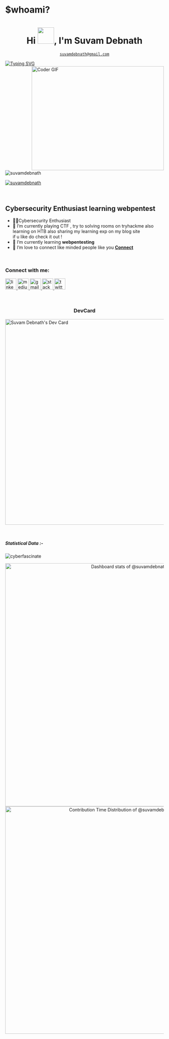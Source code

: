 <h1 align="left">$whoami?</h1>
<h1 align="center">Hi <img src="https://media.giphy.com/media/hvRJCLFzcasrR4ia7z/giphy.gif" width="52px">, I'm Suvam Debnath</h1>

<p align="center">
<a href="mailto:suvamdebnath@gmail.com" title="Email Address"><code>suvamdebnath@gmail.com</code></a>
</p>

[![Typing SVG](https://readme-typing-svg.herokuapp.com?font=Ubuntu&color=%2336BCF7&vCenter=true&height=35&lines=%23+whoami;%E2%9C%93+Web+Developer;%E2%9C%93+Pentester;%E2%9C%93+CTF+Player+;%E2%9C%93++;%E2%9C%93++)](https://git.io/typing-svg)
<img align="right" src="https://github.com/rajaprerak/rajaprerak/blob/master/developer.gif" alt="Coder GIF" width="420" height="330">

<br>

<p align="left"> <img src="https://komarev.com/ghpvc/?username=suvamdebnath&label=Profile%20views&color=0e75b6&style=flat" alt="suvamdebnath" /> </p>
<p align="left"> <a href="https://twitter.com/suvamdebnath" target="blank"><img src="https://img.shields.io/twitter/follow/suvamdebnath?logo=twitter&style=for-the-badge" alt="suvamdebnath" /></a> </p>
<br>

Cybersecurity Enthusiast learning webpentest
-------------------------------------------------------------------------------------------------------------------------------------------------------------------------------
-  🐱‍👤Cybersecurity Enthusiast
- 🔭 I’m currently playing CTF , try to solving rooms on tryhackme also learning on HTB also sharing my learning exp on my blog site  <br>if u like do check it out !
- 🌱 I’m currently learning **webpentesting**
- 🤝 I’m love to connect like minded people like you **[Connect](https://www.linkedin.com/in/suvamdebnath/)<br>**

<br>

<h3 align="left">Connect with me:</h3>
<p align="centre">
   <a href="https://linkedin.com/in/suvamdebnath" target="_blank">
    <img src="https://img.shields.io/static/v1?message=LinkedIn&logo=linkedin&label=&color=0077B5&logoColor=white&labelColor=&style=for-the-badge" height="35" alt="linkedin logo"  />
  </a>
  </a>
   <a href="https://medium.com/@suvamdebnath" target="_blank">
    <img src="https://img.shields.io/static/v1?message=Medium&logo=medium&label=&color=0077B5&logoColor=white&labelColor=&style=for-the-badge" height="35" alt="medium logo"  />
  </a>
  <a href="suvamdebnath@gmail.com" target="_blank">
    <img src="https://img.shields.io/static/v1?message=Gmail&logo=gmail&label=&color=D14836&logoColor=white&labelColor=&style=for-the-badge" height="35" alt="gmail logo"  />
  </a>
  <a href="https://stackoverflow.com/users/20077008/suvamdebnath" target="_blank">
    <img src="https://img.shields.io/static/v1?message=Stackoverflow&logo=stackoverflow&label=&color=FE7A16&logoColor=white&labelColor=&style=for-the-badge" height="35" alt="stackoverflow logo"  />
  </a>
  <a href="https://twitter.com/suvamdebnath" target="_blank">
    <img src="https://img.shields.io/static/v1?message=Twitter&logo=twitter&label=&color=1DA1F2&logoColor=white&labelColor=&style=for-the-badge" height="35" alt="twitter logo"  />
  </a>
</p>

<br>

<h3 align="center">DevCard</h3>

<a href="https://app.daily.dev/suvamdebnath"><img src="https://api.daily.dev/devcards/v2/pUcZTTTNsP9TbVZhLLz7G.png?r=8og&type=wide" width="652" alt="Suvam Debnath's Dev Card"/></a>

<br/>  

<h5>Statistical Data :-</h5>

<p><img align="center" src="https://github-readme-streak-stats.herokuapp.com/?user=suvamdebnath&theme=dark&background=0d1117&date_format=M%20j%5B%2C%20Y%5D" alt="cyberfascinate" /></p>

<a href="https://next.ossinsight.io/widgets/official/compose-user-dashboard-stats?user_id=162899210" target="_blank" style="display: block" align="center">
  <picture>
    <source media="(prefers-color-scheme: dark)" srcset="https://next.ossinsight.io/widgets/official/compose-user-dashboard-stats/thumbnail.png?user_id=162899210&image_size=auto&color_scheme=dark" width="771" height="auto">
    <img alt="Dashboard stats of @suvamdebnath" src="https://next.ossinsight.io/widgets/official/compose-user-dashboard-stats/thumbnail.png?user_id=162899210&image_size=auto&color_scheme=light" width="771" height="auto">
  </picture>
</a>

<a href="https://next.ossinsight.io/widgets/official/analyze-user-contribution-time-distribution?user_id=162899210&period=all_times" target="_blank" style="display: block" align="center">
  <picture>
    <source media="(prefers-color-scheme: dark)" srcset="https://next.ossinsight.io/widgets/official/analyze-user-contribution-time-distribution/thumbnail.png?user_id=162899210&period=all_times&image_size=auto&color_scheme=dark" width="721" height="auto">
    <img alt="Contribution Time Distribution of @suvamdebnath" src="https://next.ossinsight.io/widgets/official/analyze-user-contribution-time-distribution/thumbnail.png?user_id=162899210&period=all_times&image_size=auto&color_scheme=light" width="721" height="auto">
  </picture>
</a>
